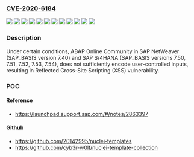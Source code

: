 ### [CVE-2020-6184](https://cve.mitre.org/cgi-bin/cvename.cgi?name=CVE-2020-6184)
![](https://img.shields.io/static/v1?label=Product&message=Automated%20Note%20Search%20Tool%20(SAP%20Basis)&color=blue)
![](https://img.shields.io/static/v1?label=Version&message=%3C%207.0%20&color=brightgreen)
![](https://img.shields.io/static/v1?label=Version&message=%3C%207.01%20&color=brightgreen)
![](https://img.shields.io/static/v1?label=Version&message=%3C%207.02%20&color=brightgreen)
![](https://img.shields.io/static/v1?label=Version&message=%3C%207.31%20&color=brightgreen)
![](https://img.shields.io/static/v1?label=Version&message=%3C%207.4%20&color=brightgreen)
![](https://img.shields.io/static/v1?label=Version&message=%3C%207.5%20&color=brightgreen)
![](https://img.shields.io/static/v1?label=Version&message=%3C%207.51%20&color=brightgreen)
![](https://img.shields.io/static/v1?label=Version&message=%3C%207.52%20&color=brightgreen)
![](https://img.shields.io/static/v1?label=Version&message=%3C%207.53%20&color=brightgreen)
![](https://img.shields.io/static/v1?label=Version&message=%3C%207.54%20&color=brightgreen)
![](https://img.shields.io/static/v1?label=Vulnerability&message=Missing%20Authorization%20Check&color=brightgreen)

### Description

Under certain conditions, ABAP Online Community in SAP NetWeaver (SAP_BASIS version 7.40) and SAP S/4HANA (SAP_BASIS versions 7.50, 7.51, 7.52, 7.53, 7.54), does not sufficiently encode user-controlled inputs, resulting in Reflected Cross-Site Scripting (XSS) vulnerability.

### POC

#### Reference
- https://launchpad.support.sap.com/#/notes/2863397

#### Github
- https://github.com/20142995/nuclei-templates
- https://github.com/cyb3r-w0lf/nuclei-template-collection

